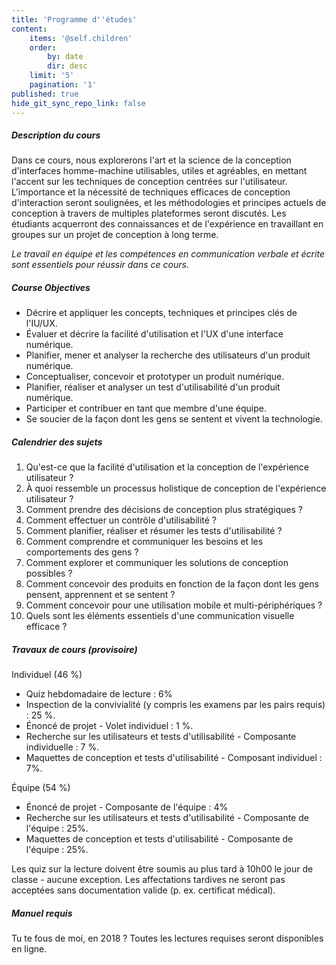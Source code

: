 ```yaml
---
title: 'Programme d''études'
content:
    items: '@self.children'
    order:
        by: date
        dir: desc
    limit: '5'
    pagination: '1'
published: true
hide_git_sync_repo_link: false
---
```


##### Description du cours
Dans ce cours, nous explorerons l'art et la science de la conception d'interfaces homme-machine utilisables, utiles et agréables, en mettant l'accent sur les techniques de conception centrées sur l'utilisateur. L'importance et la nécessité de techniques efficaces de conception d'interaction seront soulignées, et les méthodologies et principes actuels de conception à travers de multiples plateformes seront discutés. Les étudiants acquerront des connaissances et de l'expérience en travaillant en groupes sur un projet de conception à long terme.

_Le travail en équipe et les compétences en communication verbale et écrite sont essentiels pour réussir dans ce cours._

##### Course Objectives

* Décrire et appliquer les concepts, techniques et principes clés de l'IU/UX.
* Évaluer et décrire la facilité d'utilisation et l'UX d'une interface numérique.
* Planifier, mener et analyser la recherche des utilisateurs d'un produit numérique.
* Conceptualiser, concevoir et prototyper un produit numérique.
* Planifier, réaliser et analyser un test d'utilisabilité d'un produit numérique.
* Participer et contribuer en tant que membre d'une équipe.
* Se soucier de la façon dont les gens se sentent et vivent la technologie.

##### Calendrier des sujets
1. Qu'est-ce que la facilité d'utilisation et la conception de l'expérience utilisateur ?
1. À quoi ressemble un processus holistique de conception de l'expérience utilisateur ?
1. Comment prendre des décisions de conception plus stratégiques ?
1. Comment effectuer un contrôle d'utilisabilité ?
1. Comment planifier, réaliser et résumer les tests d'utilisabilité ?
1. Comment comprendre et communiquer les besoins et les comportements des gens ?
1. Comment explorer et communiquer les solutions de conception possibles ?
1. Comment concevoir des produits en fonction de la façon dont les gens pensent, apprennent et se sentent ?
1. Comment concevoir pour une utilisation mobile et multi-périphériques ?
1. Quels sont les éléments essentiels d'une communication visuelle efficace ?


##### Travaux de cours (provisoire)
Individuel (46 %)
* Quiz hebdomadaire de lecture : 6%
* Inspection de la convivialité (y compris les examens par les pairs requis) : 25 %.
* Énoncé de projet - Volet individuel : 1 %.
* Recherche sur les utilisateurs et tests d'utilisabilité - Composante individuelle : 7 %.
* Maquettes de conception et tests d'utilisabilité - Composant individuel : 7%.

Équipe (54 %)
* Énoncé de projet - Composante de l'équipe : 4%
* Recherche sur les utilisateurs et tests d'utilisabilité - Composante de l'équipe : 25%.
* Maquettes de conception et tests d'utilisabilité - Composante de l'équipe : 25%.

Les quiz sur la lecture doivent être soumis au plus tard à 10h00 le jour de classe - aucune exception. Les affectations tardives ne seront pas acceptées sans documentation valide (p. ex. certificat médical).

##### Manuel requis
Tu te fous de moi, en 2018 ? Toutes les lectures requises seront disponibles en ligne.   
